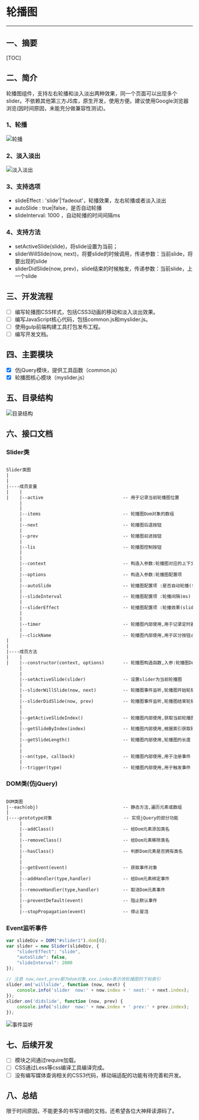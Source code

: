# 轮播图

---
## 一、摘要
[TOC]

## 二、简介
轮播图组件，支持左右轮播和淡入淡出两种效果，同一个页面可以出现多个slider。不依赖其他第三方JS库，原生开发，使用方便。建议使用Google浏览器浏览(因时间原因，未能充分做兼容性测试)。

### 1、轮播
![轮播](https://raw.githubusercontent.com/ehangogo/Slider/master/doc/html/img/slider.gif)

### 2、淡入淡出
![淡入淡出](https://raw.githubusercontent.com/ehangogo/Slider/master/doc/html/img/fide.gif)


### 3、支持选项

 - slideEffect : 'slide'|'fadeout'，轮播效果，左右轮播或者淡入淡出
 - autoSlide : true|false，是否自动轮播
 - slideInterval: 1000 ，自动轮播的时间间隔ms

### 4、支持方法
- setActiveSlide(slide)，将slide设置为当前；
- sliderWillSlide(now,  next)，将要slide的时候调用，传递参数：当前slide，将要出现的slide
- sliderDidSlide(now, prev)，slide结束的时候触发，传递参数：当前slide，上一个slide

## 三、开发流程

- [ ] 编写轮播图CSS样式，包括CSS3动画的移动和淡入淡出效果。
- [ ] 编写JavaScript核心代码，包括common.js和myslider.js。
- [ ] 使用gulp前端构建工具打包发布工程。
- [ ] 编写开发文档。

## 四、主要模块
 - [x] 仿jQuery模块，提供工具函数（common.js）
 - [x] 轮播图核心模块（myslider.js）

## 五、目录结构
![目录结构](https://raw.githubusercontent.com/ehangogo/Slider/master/doc/html/img/slider_construction.png)

## 六、接口文档

### Slider类
``` txt

Slider类图
|
|
|----成员变量                                                                      		
|    |
|    |--active                    			-- 用于记录当前轮播图位置               					
     |
     |
     |--items                               -- 轮播图Dom对象的数组                         					
     |
     |--next                                -- 轮播图后退按钮                     					
     |
     |--prev                                -- 轮播图前进按钮                					
     |
     |--lis                                 -- 轮播图控制按钮                    					
     |
     |
     |--context                             -- 构造入参数:轮播图对应的上下文环境                    					
     |
     |--options                             -- 构造入参数:轮播图配置项  
     |
     |--autoSlide                           -- 轮播图配置项 :是否自动轮播(false|true)   
     |
     |--slideInterval                       -- 轮播图配置项 :轮播间隔(ms)  
     |
     |--sliderEffect                        -- 轮播图配置项 :轮播效果(slide|fadeout) 
     |
     |
     |--timer                               -- 轮播图内部使用,用于记录定时器ID
     |
     |--clickName                           -- 轮播图内部使用,用于区分按钮点击类型
|                       					
|
|----成员方法
|    |	
|	 |--constructor(context, options)       -- 轮播图构造函数,入参:轮播图Dom对象和配置项options
	 |
	 |
	 |--setActiveSlide(slider)              -- 设置slider为当前轮播图
	 |
     |--sliderWillSlide(now, next)          -- 轮播图事件监听,轮播图开始轮播时触发
	 |
     |--sliderDidSlide(now, prev)           -- 轮播图事件监听,轮播图结束轮播时触发
     |
     |
     |--getActiveSlideIndex()               -- 轮播图内部使用,获取当前轮播图索引
	 |
     |--getSlideByIndex(index)              -- 轮播图内部使用,根据索引获取轮播图的Dom对象
	 |
     |--getSlideLength()                    -- 轮播图内部使用,轮播图的长度
     |
     |
     |--on(type, callback)                  -- 轮播图内部使用,用于注册事件
	 |
     |--trigger(type)                       -- 轮播图内部使用,用于触发事件
```

### DOM类(仿jQuery)
``` txt

DOM类图 
|--each(obj)                                -- 静态方法,遍历元素或数组         					    
|
|----prototype对象                           -- 实现jQuery的部分功能
     |
     |--addClass()                          -- 给Dom元素添加类名                       					
     |
     |--removeClass()                       -- 给Dom元素移除类名                        					
     |
     |--hasClass()                          -- 判断Dom元素是否拥有类名                  					
     |
     |
     |--getEvent(event)                     -- 获取事件对象  
     |
     |--addHandler(type,handler)            -- 给Dom元素绑定事件  
     |
     |--removeHandler(type,handler)         -- 取消Dom元素事件   
     |
     |--preventDefault(event)               -- 阻止默认事件 
     |
     |--stopPropagation(event)              -- 停止冒泡 

```

### Event监听事件
``` javascript
var slideDiv = DOM("#slider1").dom[0];
var slider = new Slider(slideDiv, {
    "sliderEffect": "slide",
    "autoSlide": false,
    "slideInterval": 2000
});
        
// 注意 now,next,prev都为dom对象,xxx.index表示改轮播图的下标索引
slider.on('willslide', function (now, next) {
    console.info('slider  now:' + now.index + ' next:' + next.index);
});
slider.on('didslide', function (now, prev) {
    console.info('slider  now:' + now.index + ' prev:' + prev.index);
});
``` 
![事件监听](https://raw.githubusercontent.com/ehangogo/Slider/master/doc/html/img/event.gif)

## 七、后续开发
- [ ] 模块之间通过require加载。
- [ ] CSS通过Less等css编译工具编译完成。
- [ ] 没有编写媒体查询相关的CSS3代码，移动端适配的功能有待完善和开发。

## 八、总结
限于时间原因，不能更多的书写详细的文档，还希望各位大神拜读源码了。

